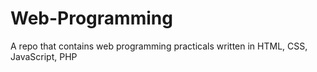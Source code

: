 # Web-Programming
A repo that contains web programming practicals written in HTML, CSS, JavaScript, PHP

